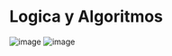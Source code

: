 # Logica y Algoritmos

![image](https://user-images.githubusercontent.com/31961588/153672882-fc1c7605-3ca3-4368-904c-7fe44ace6cfe.png)
![image](https://user-images.githubusercontent.com/31961588/153672931-49964dd3-1e83-4785-9f3b-6c332872e9d5.png)
